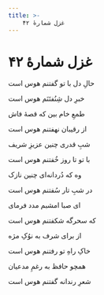 ```yaml
---
title: >-
    غزل شمارهٔ ۴۲
---
```

# غزل شمارهٔ ۴۲

<div class="b" id="bn1"><div class="m1"><p>حالِ دل با تو گفتنم هوس است</p></div>
<div class="m2"><p>خبرِ دل شِنُفتَنَم هوس است</p></div></div>
<div class="b" id="bn2"><div class="m1"><p>طمعِ خام بین که قصهٔ فاش</p></div>
<div class="m2"><p>از رقیبان نهفتنم هوس است</p></div></div>
<div class="b" id="bn3"><div class="m1"><p>شبِ قدری چنین عزیزِ شریف</p></div>
<div class="m2"><p>با تو تا روز خُفتنم هوس است</p></div></div>
<div class="b" id="bn4"><div class="m1"><p>وه که دُردانه‌ای چنین نازک</p></div>
<div class="m2"><p>در شبِ تار سُفتنم هوس است</p></div></div>
<div class="b" id="bn5"><div class="m1"><p>ای صبا امشبم مدد فرمای</p></div>
<div class="m2"><p>که سحرگه شکفتنم هوس است</p></div></div>
<div class="b" id="bn6"><div class="m1"><p>از برای شرف به نوُکِ مژه</p></div>
<div class="m2"><p>خاکِ راهِ تو رفتنم هوس است</p></div></div>
<div class="b" id="bn7"><div class="m1"><p>همچو حافظ به رغمِ مدعیان</p></div>
<div class="m2"><p>شعرِ رندانه گفتنم هوس است</p></div></div>
